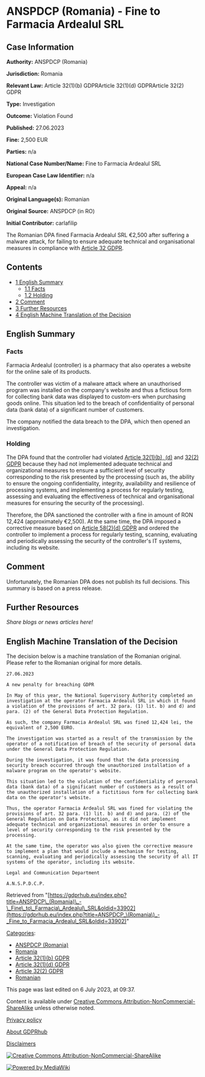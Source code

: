 # ANSPDCP (Romania) - Fine to Farmacia Ardealul SRL

## Case Information

**Authority:** ANSPDCP (Romania)

**Jurisdiction:** Romania

**Relevant Law:** Article 32(1)(b) GDPRArticle 32(1)(d) GDPRArticle 32(2) GDPR

**Type:** Investigation

**Outcome:** Violation Found

**Published:** 27.06.2023

**Fine:** 2,500 EUR

**Parties:** n/a

**National Case Number/Name:** Fine to Farmacia Ardealul SRL

**European Case Law Identifier:** n/a

**Appeal:** n/a

**Original Language(s):** Romanian

**Original Source:** ANSPDCP (in RO)

**Initial Contributor:** carlafilip

The Romanian DPA fined Farmacia Ardealul SRL €2,500 after suffering a malware attack, for failing to ensure adequate technical and organisational measures in compliance with [Article 32 GDPR](/index.php?title=Article_32_GDPR "Article 32 GDPR").

## Contents

*   [1 English Summary](#English_Summary)
    *   [1.1 Facts](#Facts)
    *   [1.2 Holding](#Holding)
*   [2 Comment](#Comment)
*   [3 Further Resources](#Further_Resources)
*   [4 English Machine Translation of the Decision](#English_Machine_Translation_of_the_Decision)

## English Summary

### Facts

Farmacia Ardealul (controller) is a pharmacy that also operates a website for the online sale of its products.

The controller was victim of a malware attack where an unauthorised program was installed on the company's website and thus a fictious form for collecting bank data was displayed to custom-ers when purchasing goods online. This situation led to the breach of confidentiality of personal data (bank data) of a significant number of customers.

The company notified the data breach to the DPA, which then opened an investigation.

### Holding

The DPA found that the controller had violated [Article 32(1)(b), (d)](/index.php?title=Article_32_GDPR#1 "Article 32 GDPR") and [32(2) GDPR](/index.php?title=Article_32_GDPR#2 "Article 32 GDPR") because they had not implemented adequate technical and organizational measures to ensure a sufficient level of security corresponding to the risk presented by the processing (such as, the ability to ensure the ongoing confidentiality, integrity, availability and resilience of processing systems, and implementing a process for regularly testing, assessing and evaluating the effectiveness of technical and organisational measures for ensuring the security of the processing).

Therefore, the DPA sanctioned the controller with a fine in amount of RON 12,424 (approximately €2,500). At the same time, the DPA imposed a corrective measure based on [Article 58(2)(d) GDPR](/index.php?title=Article_58_GDPR#2d "Article 58 GDPR") and ordered the controller to implement a process for regularly testing, scanning, evaluating and periodically assessing the security of the controller's IT systems, including its website.

## Comment

Unfortunately, the Romanian DPA does not publish its full decisions. This summary is based on a press release.

## Further Resources

_Share blogs or news articles here!_

## English Machine Translation of the Decision

The decision below is a machine translation of the Romanian original. Please refer to the Romanian original for more details.

```
27.06.2023

A new penalty for breaching GDPR

In May of this year, the National Supervisory Authority completed an investigation at the operator Farmacia Ardealul SRL in which it found a violation of the provisions of art. 32 para. (1) lit. b) and d) and para. (2) of the General Data Protection Regulation.

As such, the company Farmacia Ardealul SRL was fined 12,424 lei, the equivalent of 2,500 EURO.

The investigation was started as a result of the transmission by the operator of a notification of breach of the security of personal data under the General Data Protection Regulation.

During the investigation, it was found that the data processing security breach occurred through the unauthorized installation of a malware program on the operator's website.

This situation led to the violation of the confidentiality of personal data (bank data) of a significant number of customers as a result of the unauthorized installation of a fictitious form for collecting bank data on the operator's website.

Thus, the operator Farmacia Ardealul SRL was fined for violating the provisions of art. 32 para. (1) lit. b) and d) and para. (2) of the General Regulation on Data Protection, as it did not implement adequate technical and organizational measures in order to ensure a level of security corresponding to the risk presented by the processing.

At the same time, the operator was also given the corrective measure to implement a plan that would include a mechanism for testing, scanning, evaluating and periodically assessing the security of all IT systems of the operator, including its website.

Legal and Communication Department

A.N.S.P.D.C.P.

```

Retrieved from "[https://gdprhub.eu/index.php?title=ANSPDCP\_(Romania)\_-\_Fine\_to\_Farmacia\_Ardealul\_SRL&oldid=33902](https://gdprhub.eu/index.php?title=ANSPDCP_\(Romania\)_-_Fine_to_Farmacia_Ardealul_SRL&oldid=33902)"

[Categories](/index.php?title=Special:Categories "Special:Categories"):

*   [ANSPDCP (Romania)](/index.php?title=Category:ANSPDCP_\(Romania\) "Category:ANSPDCP (Romania)")
*   [Romania](/index.php?title=Category:Romania "Category:Romania")
*   [Article 32(1)(b) GDPR](/index.php?title=Category:Article_32\(1\)\(b\)_GDPR "Category:Article 32(1)(b) GDPR")
*   [Article 32(1)(d) GDPR](/index.php?title=Category:Article_32\(1\)\(d\)_GDPR "Category:Article 32(1)(d) GDPR")
*   [Article 32(2) GDPR](/index.php?title=Category:Article_32\(2\)_GDPR "Category:Article 32(2) GDPR")
*   [Romanian](/index.php?title=Category:Romanian "Category:Romanian")

This page was last edited on 6 July 2023, at 09:37.

Content is available under [Creative Commons Attribution-NonCommercial-ShareAlike](https://creativecommons.org/licenses/by-nc-sa/4.0/) unless otherwise noted.

[Privacy policy](/index.php?title=GDPRhub:Privacy_policy)

[About GDPRhub](/index.php?title=GDPRhub:About)

[Disclaimers](/index.php?title=GDPRhub:General_disclaimer)

[![Creative Commons Attribution-NonCommercial-ShareAlike](/resources/assets/licenses/cc-by-nc-sa.png)](https://creativecommons.org/licenses/by-nc-sa/4.0/)

[![Powered by MediaWiki](/resources/assets/poweredby_mediawiki_88x31.png)](https://www.mediawiki.org/)